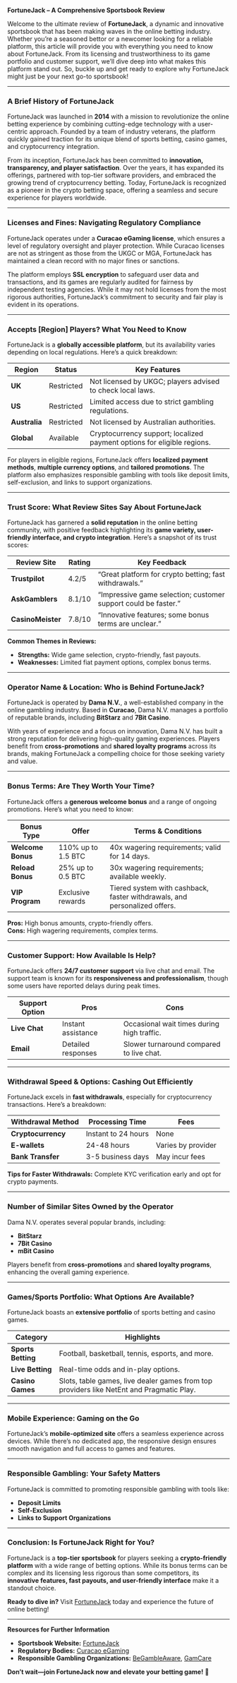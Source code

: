 **FortuneJack – A Comprehensive Sportsbook Review**  

Welcome to the ultimate review of **FortuneJack**, a dynamic and innovative sportsbook that has been making waves in the online betting industry. Whether you’re a seasoned bettor or a newcomer looking for a reliable platform, this article will provide you with everything you need to know about FortuneJack. From its licensing and trustworthiness to its game portfolio and customer support, we’ll dive deep into what makes this platform stand out. So, buckle up and get ready to explore why FortuneJack might just be your next go-to sportsbook!  

---

### **A Brief History of FortuneJack**  
FortuneJack was launched in **2014** with a mission to revolutionize the online betting experience by combining cutting-edge technology with a user-centric approach. Founded by a team of industry veterans, the platform quickly gained traction for its unique blend of sports betting, casino games, and cryptocurrency integration.  

From its inception, FortuneJack has been committed to **innovation, transparency, and player satisfaction**. Over the years, it has expanded its offerings, partnered with top-tier software providers, and embraced the growing trend of cryptocurrency betting. Today, FortuneJack is recognized as a pioneer in the crypto betting space, offering a seamless and secure experience for players worldwide.  

---

### **Licenses and Fines: Navigating Regulatory Compliance**  
FortuneJack operates under a **Curacao eGaming license**, which ensures a level of regulatory oversight and player protection. While Curacao licenses are not as stringent as those from the UKGC or MGA, FortuneJack has maintained a clean record with no major fines or sanctions.  

The platform employs **SSL encryption** to safeguard user data and transactions, and its games are regularly audited for fairness by independent testing agencies. While it may not hold licenses from the most rigorous authorities, FortuneJack’s commitment to security and fair play is evident in its operations.  

---

### **Accepts [Region] Players? What You Need to Know**  
FortuneJack is a **globally accessible platform**, but its availability varies depending on local regulations. Here’s a quick breakdown:  

| **Region**       | **Status**          | **Key Features**                                                                 |
|-------------------|---------------------|----------------------------------------------------------------------------------|
| **UK**           | Restricted          | Not licensed by UKGC; players advised to check local laws.                      |
| **US**           | Restricted          | Limited access due to strict gambling regulations.                               |
| **Australia**    | Restricted          | Not licensed by Australian authorities.                                         |
| **Global**       | Available           | Cryptocurrency support; localized payment options for eligible regions.         |

For players in eligible regions, FortuneJack offers **localized payment methods**, **multiple currency options**, and **tailored promotions**. The platform also emphasizes responsible gambling with tools like deposit limits, self-exclusion, and links to support organizations.  

---

### **Trust Score: What Review Sites Say About FortuneJack**  
FortuneJack has garnered a **solid reputation** in the online betting community, with positive feedback highlighting its **game variety, user-friendly interface, and crypto integration**. Here’s a snapshot of its trust scores:  

| **Review Site**  | **Rating**          | **Key Feedback**                                                                 |
|-------------------|---------------------|----------------------------------------------------------------------------------|
| **Trustpilot**   | 4.2/5              | “Great platform for crypto betting; fast withdrawals.”                          |
| **AskGamblers**  | 8.1/10             | “Impressive game selection; customer support could be faster.”                  |
| **CasinoMeister**| 7.8/10             | “Innovative features; some bonus terms are unclear.”                            |

**Common Themes in Reviews:**  
- **Strengths:** Wide game selection, crypto-friendly, fast payouts.  
- **Weaknesses:** Limited fiat payment options, complex bonus terms.  

---

### **Operator Name & Location: Who is Behind FortuneJack?**  
FortuneJack is operated by **Dama N.V.**, a well-established company in the online gambling industry. Based in **Curacao**, Dama N.V. manages a portfolio of reputable brands, including **BitStarz** and **7Bit Casino**.  

With years of experience and a focus on innovation, Dama N.V. has built a strong reputation for delivering high-quality gaming experiences. Players benefit from **cross-promotions** and **shared loyalty programs** across its brands, making FortuneJack a compelling choice for those seeking variety and value.  

---

### **Bonus Terms: Are They Worth Your Time?**  
FortuneJack offers a **generous welcome bonus** and a range of ongoing promotions. Here’s what you need to know:  

| **Bonus Type**   | **Offer**           | **Terms & Conditions**                                                          |
|-------------------|---------------------|----------------------------------------------------------------------------------|
| **Welcome Bonus**| 110% up to 1.5 BTC  | 40x wagering requirements; valid for 14 days.                                   |
| **Reload Bonus** | 25% up to 0.5 BTC   | 30x wagering requirements; available weekly.                                    |
| **VIP Program**  | Exclusive rewards   | Tiered system with cashback, faster withdrawals, and personalized offers.       |

**Pros:** High bonus amounts, crypto-friendly offers.  
**Cons:** High wagering requirements, complex terms.  

---

### **Customer Support: How Available Is Help?**  
FortuneJack offers **24/7 customer support** via live chat and email. The support team is known for its **responsiveness and professionalism**, though some users have reported delays during peak times.  

| **Support Option** | **Pros**            | **Cons**                                                                        |
|---------------------|---------------------|----------------------------------------------------------------------------------|
| **Live Chat**      | Instant assistance  | Occasional wait times during high traffic.                                      |
| **Email**          | Detailed responses  | Slower turnaround compared to live chat.                                        |

---

### **Withdrawal Speed & Options: Cashing Out Efficiently**  
FortuneJack excels in **fast withdrawals**, especially for cryptocurrency transactions. Here’s a breakdown:  

| **Withdrawal Method** | **Processing Time** | **Fees**                                                                        |
|-----------------------|---------------------|----------------------------------------------------------------------------------|
| **Cryptocurrency**    | Instant to 24 hours | None                                                                            |
| **E-wallets**         | 24-48 hours         | Varies by provider                                                              |
| **Bank Transfer**     | 3-5 business days   | May incur fees                                                                  |

**Tips for Faster Withdrawals:** Complete KYC verification early and opt for crypto payments.  

---

### **Number of Similar Sites Owned by the Operator**  
Dama N.V. operates several popular brands, including:  
- **BitStarz**  
- **7Bit Casino**  
- **mBit Casino**  

Players benefit from **cross-promotions** and **shared loyalty programs**, enhancing the overall gaming experience.  

---

### **Games/Sports Portfolio: What Options Are Available?**  
FortuneJack boasts an **extensive portfolio** of sports betting and casino games.  

| **Category**         | **Highlights**                                                                 |
|-----------------------|--------------------------------------------------------------------------------|
| **Sports Betting**   | Football, basketball, tennis, esports, and more.                              |
| **Live Betting**     | Real-time odds and in-play options.                                           |
| **Casino Games**     | Slots, table games, live dealer games from top providers like NetEnt and Pragmatic Play. |

---

### **Mobile Experience: Gaming on the Go**  
FortuneJack’s **mobile-optimized site** offers a seamless experience across devices. While there’s no dedicated app, the responsive design ensures smooth navigation and full access to games and features.  

---

### **Responsible Gambling: Your Safety Matters**  
FortuneJack is committed to promoting responsible gambling with tools like:  
- **Deposit Limits**  
- **Self-Exclusion**  
- **Links to Support Organizations**  

---

### **Conclusion: Is FortuneJack Right for You?**  
FortuneJack is a **top-tier sportsbook** for players seeking a **crypto-friendly platform** with a wide range of betting options. While its bonus terms can be complex and its licensing less rigorous than some competitors, its **innovative features, fast payouts, and user-friendly interface** make it a standout choice.  

**Ready to dive in?** Visit [FortuneJack](https://fortunejack.com) today and experience the future of online betting!  

---

**Resources for Further Information**  
- **Sportsbook Website:** [FortuneJack](https://fortunejack.com)  
- **Regulatory Bodies:** [Curacao eGaming](https://www.curacao-egaming.com)  
- **Responsible Gambling Organizations:** [BeGambleAware](https://www.begambleaware.org), [GamCare](https://www.gamcare.org.uk)  

**Don’t wait—join FortuneJack now and elevate your betting game!** 🚀